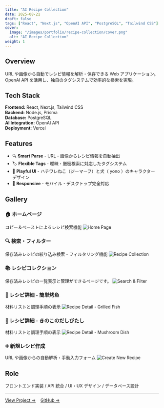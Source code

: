 ```yaml
---
title: "AI Recipe Collection"
date: 2025-08-21
draft: false
tags: ["React", "Next.js", "OpenAI API", "PostgreSQL", "Tailwind CSS"]
cover:
  image: "/images/portfolio/recipe-collection/cover.png"
  alt: "AI Recipe Collection"
weight: 1
---
```


## Overview

URL や画像から自動でレシピ情報を解析・保存できる Web アプリケーション。  
OpenAI API を活用し、独自のタグシステムで効率的な検索を実現。

## Tech Stack

**Frontend:** React, Next.js, Tailwind CSS  
**Backend:** Node.js, Prisma  
**Database:** PostgreSQL  
**AI Integration:** OpenAI API  
**Deployment:** Vercel

## Features

- 🔍 **Smart Parse** - URL・画像からレシピ情報を自動抽出
- 🏷️ **Flexible Tags** - 曖昧・厳密検索に対応したタグシステム
- 🎨 **Playful UI** - ハチワレねこ（ジーマーフ）と犬（ yono ）のキャラクターデザイン
- 📱 **Responsive** - モバイル・デスクトップ完全対応

## Gallery

### 🏠 ホームページ

コピー＆ペーストによるレシピ検索機能
![Home Page](/images/portfolio/recipe-collection/cover.png)

### 🔍 検索・フィルター

保存済みレシピの絞り込み検索・フィルタリング機能
![Recipe Collection](/images/portfolio/recipe-collection/002.png)

### 📚 レシピコレクション

保存済みレシピの一覧表示と管理ができるページです。
![Search & Filter](/images/portfolio/recipe-collection/003.png)

### 🍜 レシピ詳細 - 簡単烤鱼

材料リストと調理手順の表示
![Recipe Detail - Grilled Fish](/images/portfolio/recipe-collection/004.png)

### 🍝 レシピ詳細 - きのこのだしびたし

材料リストと調理手順の表示
![Recipe Detail - Mushroom Dish](/images/portfolio/recipe-collection/005.png)

### ➕ 新規レシピ作成

URL や画像からの自動解析・手動入力フォーム
![Create New Recipe](/images/portfolio/recipe-collection/006.png)

## Role

フロントエンド実装 / API 統合 / UI・UX デザイン / データベース設計

---

[View Project →](#) &nbsp;&nbsp; [GitHub →](#)
